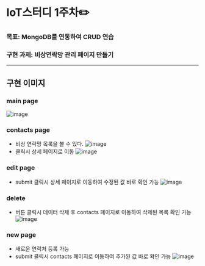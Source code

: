 # IoT스터디 1주차✏️
### 목표: MongoDB를 연동하여 CRUD 연습
### 구현 과제: 비상연락망 관리 페이지 만들기

-----
## 구현 이미지
### main page
![image](https://user-images.githubusercontent.com/54926467/161399548-65d5a750-d39e-451a-a07a-60f015a247fc.png)

### contacts page
- 비상 연락망 목록을 볼 수 있다.
![image](https://user-images.githubusercontent.com/54926467/161399573-54a33f21-67fa-4107-8046-9bc955e3332c.png)
- 클릭시 상세 페이지로 이동
![image](https://user-images.githubusercontent.com/54926467/161399586-2bc4e6cd-ad01-4485-babb-9c5f9d6a1460.png)

### edit page
- submit 클릭시 상세 페이지로 이동하여 수정된 값 바로 확인 가능
![image](https://user-images.githubusercontent.com/54926467/161399599-4fe3ebf0-8319-4e02-b535-5e4d87c3fa4b.png)

### delete
- 버튼 클릭시 데이터 삭제 후 contacts 페이지로 이동하여 삭제된 목록 확인 가능
![image](https://user-images.githubusercontent.com/54926467/161399705-6d6da098-008c-4649-9758-1687012454c6.png)

### new page
- 새로운 연락처 등록 가능
- submit 클릭시 contacts 페이지로 이동하여 추가된 값 바로 확인 가능
![image](https://user-images.githubusercontent.com/54926467/161399789-1b7b7612-d07f-4568-beba-de235baba86b.png)
